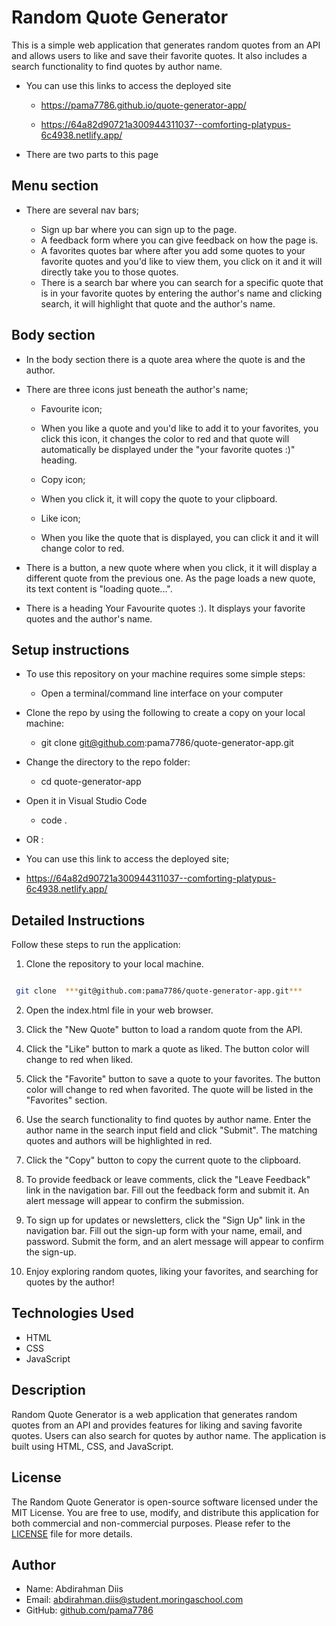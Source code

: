 # Random Quote Generator

 This is a simple web application that generates random quotes from an API and allows users to like and save their favorite quotes. It also includes a search functionality to find quotes by author name.

- You can use this links to access the deployed site
  
     - https://pama7786.github.io/quote-generator-app/
 
     - https://64a82d90721a300944311037--comforting-platypus-6c4938.netlify.app/

- There are two parts to this page

## Menu section ##

 - There are several nav bars;

     - Sign up bar where you can sign up to the page.
     - A feedback form where you can give feedback on how the page is. 
     - A favorites quotes bar where after you add some quotes to your favorite quotes and you'd like to view them, you click on it and it will directly take you to those quotes.
     - There is a search bar where you can search for a specific quote that is in your favorite quotes by entering the author's name and clicking search, it will highlight that quote and the author's name. 

## Body section ## 

- In the body section there is a quote area where the quote is and the author. 

- There are three icons just beneath the author's name;

     - Favourite icon; 
     - When you like a quote and you'd like to add it to your favorites, you click this icon, it changes the color to red and that quote will automatically be displayed under the "your favorite quotes :)" heading.

     - Copy icon;
     - When you click it, it will copy the quote to your clipboard.

     - Like icon;
     - When you like the quote that is displayed, you can click it and it will change color to red.  

- There is a button, a new quote where when you click, it it will display a different quote from the previous one. As the page loads a new quote, its text content is "loading quote...".   

- There is a heading Your Favourite quotes :). It displays your favorite quotes and the author's name.

## Setup instructions

- To use this repository on your machine requires some simple steps:

    - Open a terminal/command line interface on your computer

- Clone the repo by using the following to create a copy on your local machine:

    - git clone git@github.com:pama7786/quote-generator-app.git

- Change the directory to the repo folder:

    - cd quote-generator-app

- Open it in Visual Studio Code

    - code .

- OR : 
- You can use this link to access the deployed site;
  
- https://64a82d90721a300944311037--comforting-platypus-6c4938.netlify.app/





## Detailed Instructions

Follow these steps to run the application:

1. Clone the repository to your local machine.

```bash

 git clone  ***git@github.com:pama7786/quote-generator-app.git***

```

2. Open the index.html file in your web browser.

3. Click the "New Quote" button to load a random quote from the API.

4. Click the "Like" button to mark a quote as liked. The button color will change to red when liked.

5. Click the "Favorite" button to save a quote to your favorites. The button color will change to red when favorited. The quote will be listed in the "Favorites" section.

6. Use the search functionality to find quotes by author name. Enter the author name in the search input field and click "Submit". The matching quotes and authors will be highlighted in red.

7. Click the "Copy" button to copy the current quote to the clipboard.

8. To provide feedback or leave comments, click the "Leave Feedback" link in the navigation bar. Fill out the feedback form and submit it. An alert message will appear to confirm the submission.

9. To sign up for updates or newsletters, click the "Sign Up" link in the navigation bar. Fill out the sign-up form with your name, email, and password. Submit the form, and an alert message will appear to confirm the sign-up.

10. Enjoy exploring random quotes, liking your favorites, and searching for quotes by the author!

## Technologies Used

- HTML
- CSS
- JavaScript

## Description

Random Quote Generator is a web application that generates random quotes from an API and provides features for liking and saving favorite quotes. Users can also search for quotes by author name. The application is built using HTML, CSS, and JavaScript.

## License

The Random Quote Generator is open-source software licensed under the MIT License. You are free to use, modify, and distribute this application for both commercial and non-commercial purposes. Please refer to the [LICENSE](LICENSE) file for more details.

## Author

- Name: Abdirahman Diis
- Email: abdirahman.diis@student.moringaschool.com
- GitHub: [github.com/pama7786](https://github.com/pama7786)
